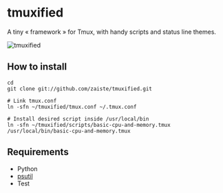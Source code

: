 tmuxified
========= 

A tiny « framework » for Tmux, with handy scripts and status line themes.

![tmuxified](http://f.cl.ly/items/1o0f3d0X1P1S2c2h1V2Y/tmuxified.png)

How to install
--------------

    cd
    git clone git://github.com/zaiste/tmuxified.git

    # Link tmux.conf
    ln -sfn ~/tmuxified/tmux.conf ~/.tmux.conf

    # Install desired script inside /usr/local/bin
    ln -sfn ~/tmuxified/scripts/basic-cpu-and-memory.tmux /usr/local/bin/basic-cpu-and-memory.tmux

Requirements
------------

 * Python
 * [psutil](http://code.google.com/p/psutil/)
 * Test
